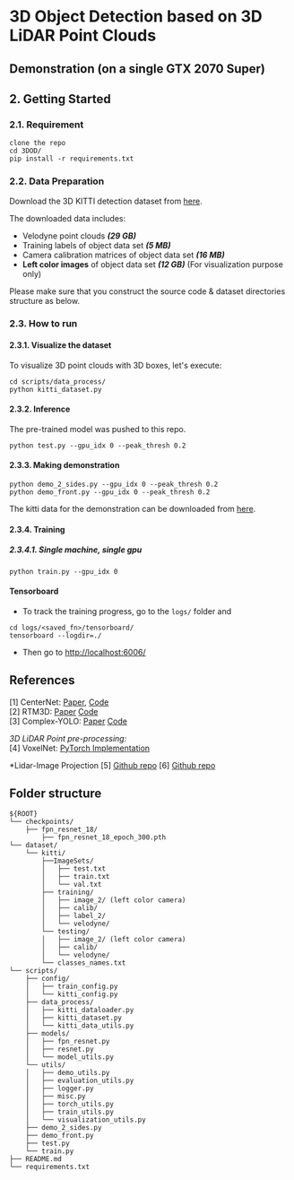 # 3D Object Detection based on 3D LiDAR Point Clouds

## Demonstration (on a single GTX 2070 Super)

## 2. Getting Started
### 2.1. Requirement

```shell script
clone the repo
cd 3DOD/
pip install -r requirements.txt
```

### 2.2. Data Preparation
Download the 3D KITTI detection dataset from [here](http://www.cvlibs.net/datasets/kitti/eval_object.php?obj_benchmark=3d).

The downloaded data includes:

- Velodyne point clouds _**(29 GB)**_
- Training labels of object data set _**(5 MB)**_
- Camera calibration matrices of object data set _**(16 MB)**_
- **Left color images** of object data set _**(12 GB)**_ (For visualization purpose only)


Please make sure that you construct the source code & dataset directories structure as below.

### 2.3. How to run

#### 2.3.1. Visualize the dataset 

To visualize 3D point clouds with 3D boxes, let's execute:

```shell script
cd scripts/data_process/
python kitti_dataset.py
```


#### 2.3.2. Inference

The pre-trained model was pushed to this repo.

```
python test.py --gpu_idx 0 --peak_thresh 0.2
```

#### 2.3.3. Making demonstration

```
python demo_2_sides.py --gpu_idx 0 --peak_thresh 0.2
python demo_front.py --gpu_idx 0 --peak_thresh 0.2
```

The kitti data for the demonstration can be downloaded from [here](https://s3.eu-central-1.amazonaws.com/avg-kitti/raw_data/2011_09_26_drive_0014/2011_09_26_drive_0014_sync.zip).


#### 2.3.4. Training

##### 2.3.4.1. Single machine, single gpu

```shell script
python train.py --gpu_idx 0
```

#### Tensorboard

- To track the training progress, go to the `logs/` folder and 

```shell script
cd logs/<saved_fn>/tensorboard/
tensorboard --logdir=./
```

- Then go to [http://localhost:6006/](http://localhost:6006/)

## References

[1] CenterNet: [Paper](https://arxiv.org/abs/1904.07850), [Code](https://github.com/xingyizhou/CenterNet) <br>
[2] RTM3D: [Paper](https://arxiv.org/abs/2001.03343) [Code](https://github.com/Banconxuan/RTM3D) <br>
[3] Complex-YOLO: [Paper](https://arxiv.org/pdf/1803.06199v2.pdf) [Code](https://github.com/ghimiredhikura/Complex-YOLOv3)

*3D LiDAR Point pre-processing:* <br>
[4] VoxelNet: [PyTorch Implementation](https://github.com/skyhehe123/VoxelNet-pytorch)

*Lidar-Image Projection
[5] [Github repo](https://github.com/darylclimb/cvml_project/tree/master/projections/lidar_camera_projection)
[6] [Github repo](https://github.com/navoshta/KITTI-Dataset)

## Folder structure

```
${ROOT}
└── checkpoints/
    ├── fpn_resnet_18/    
        ├── fpn_resnet_18_epoch_300.pth
└── dataset/    
    └── kitti/
        ├──ImageSets/
        │   ├── test.txt
        │   ├── train.txt
        │   └── val.txt
        ├── training/
        │   ├── image_2/ (left color camera)
        │   ├── calib/
        │   ├── label_2/
        │   └── velodyne/
        └── testing/  
        │   ├── image_2/ (left color camera)
        │   ├── calib/
        │   └── velodyne/
        └── classes_names.txt
└── scripts/
    ├── config/
    │   ├── train_config.py
    │   └── kitti_config.py
    ├── data_process/
    │   ├── kitti_dataloader.py
    │   ├── kitti_dataset.py
    │   └── kitti_data_utils.py
    ├── models/
    │   ├── fpn_resnet.py
    │   ├── resnet.py
    │   └── model_utils.py
    └── utils/
    │   ├── demo_utils.py
    │   ├── evaluation_utils.py
    │   ├── logger.py
    │   ├── misc.py
    │   ├── torch_utils.py
    │   ├── train_utils.py
    │   └── visualization_utils.py
    ├── demo_2_sides.py
    ├── demo_front.py
    ├── test.py
    └── train.py
├── README.md 
└── requirements.txt
```
